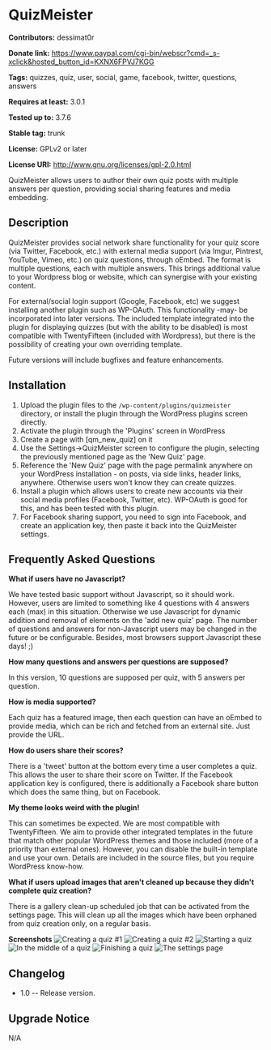QuizMeister
===========

**Contributors:** dessimat0r

**Donate link:** https://www.paypal.com/cgi-bin/webscr?cmd=_s-xclick&hosted_button_id=KXNX6FPVJ7KGG

**Tags:** quizzes, quiz, user, social, game, facebook, twitter, questions, answers

**Requires at least:** 3.0.1

**Tested up to:** 3.7.6

**Stable tag:** trunk

**License:** GPLv2 or later

**License URI:** http://www.gnu.org/licenses/gpl-2.0.html

QuizMeister allows users to author their own quiz posts with multiple answers per question, providing social sharing features and media embedding.

Description
-----------

QuizMeister provides social network share functionality for your quiz score (via Twitter, Facebook, etc.) with external media support (via Imgur, Pintrest, YouTube, Vimeo, etc.) on quiz questions, through oEmbed. The format is multiple questions, each with multiple answers. This brings additional value to your Wordpress blog or website, which can synergise with your existing content.

For external/social login support (Google, Facebook, etc) we suggest installing another plugin such as WP-OAuth. This functionality -may- be incorporated into later versions. The included template integrated into the plugin for displaying quizzes (but with the ability to be disabled) is most compatible with TwentyFifteen (included with Wordpress), but there is the possibility of creating your own overriding template.

Future versions will include bugfixes and feature enhancements.

Installation
------------

1. Upload the plugin files to the `/wp-content/plugins/quizmeister` directory, or install the plugin through the WordPress plugins screen directly.
2. Activate the plugin through the 'Plugins' screen in WordPress
3. Create a page with [qm_new_quiz] on it
4. Use the Settings->QuizMeister screen to configure the plugin, selecting the previously mentioned page as the 'New Quiz' page.
5. Reference the 'New Quiz' page with the page permalink anywhere on your WordPress installation - on posts, via side links, header links, anywhere. Otherwise users won't know they can create quizzes.
6. Install a plugin which allows users to create new accounts via their social media profiles (Facebook, Twitter, etc). WP-OAuth is good for this, and has been tested with this plugin.
7. For Facebook sharing support, you need to sign into Facebook, and create an application key, then paste it back into the QuizMeister settings.

Frequently Asked Questions
--------------------------
**What if users have no Javascript?**

We have tested basic support without Javascript, so it should work. However, users are limited to something like 4 questions with 4 answers each (max) in this situation. Otherwise we use Javascript for dynamic addition and removal of elements on the 'add new quiz' page. The number of questions and answers for non-Javascript users may be changed in the future or be configurable. Besides, most browsers support Javascript these days! ;)

**How many questions and answers per questions are supposed?**

In this version, 10 questions are supposed per quiz, with 5 answers per question.

**How is media supported?**

Each quiz has a featured image, then each question can have an oEmbed to provide media, which can be rich and fetched from an external site. Just provide the URL.

**How do users share their scores?**

There is a 'tweet' button at the bottom every time a user completes a quiz. This allows the user to share their score on Twitter. If the Facebook application key is configured, there is additionally a Facebook share button which does the same thing, but on Facebook.

**My theme looks weird with the plugin!**

This can sometimes be expected. We are most compatible with TwentyFifteen. We aim to provide other integrated templates in the future that match other popular WordPress themes and those included (more of a priority than external ones). However, you can disable the built-in template and use your own. Details are included in the source files, but you require WordPress know-how.

**What if users upload images that aren't cleaned up because they didn't complete quiz creation?**

There is a gallery clean-up scheduled job that can be activated from the settings page. This will clean up all the images which have been orphaned from quiz creation only, on a regular basis.

**Screenshots**
![Creating a quiz #1](https://raw.githubusercontent.com/Dessimat0r/QuizMeister/master/assets/screenshot-1.png)
![Creating a quiz #2](https://raw.githubusercontent.com/Dessimat0r/QuizMeister/master/assets/screenshot-2.png)
![Starting a quiz](https://raw.githubusercontent.com/Dessimat0r/QuizMeister/master/assets/screenshot-3.png)
![In the middle of a quiz](https://raw.githubusercontent.com/Dessimat0r/QuizMeister/master/assets/screenshot-4.png)
![Finishing a quiz](https://raw.githubusercontent.com/Dessimat0r/QuizMeister/master/assets/screenshot-5.png)
![The settings page](https://raw.githubusercontent.com/Dessimat0r/QuizMeister/master/assets/screenshot-6.png)

Changelog
---------

 - 1.0
 -- Release version.

Upgrade Notice
--------------

N/A
